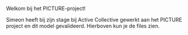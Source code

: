 Welkom bij het PICTURE-project!

Simeon heeft bij zijn stage bij Active Collective gewerkt aan het PICTURE project en dit model gevalideerd. Hierboven kun je de files zien. 
